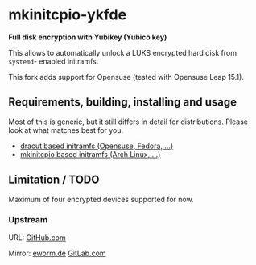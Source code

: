 mkinitcpio-ykfde
================

**Full disk encryption with Yubikey (Yubico key)**

This allows to automatically unlock a LUKS encrypted hard disk from `systemd`-
enabled initramfs.

This fork adds support for Opensuse (tested with Opensuse Leap 15.1).

Requirements, building, installing and usage
--------------------------------------------

Most of this is generic, but it still differs in detail for
distributions. Please look at what matches best for you.

* [dracut based initramfs (Opensuse, Fedora, ...)](README-dracut.md)
* [mkinitcpio based initramfs (Arch Linux, ...)](README-mkinitcpio.md)

Limitation / TODO
-----------------

Maximum of four encrypted devices supported for now.

### Upstream

URL:
[GitHub.com](https://github.com/eworm-de/mkinitcpio-ykfde#mkinitcpio-ykfde)

Mirror:
[eworm.de](https://git.eworm.de/cgit.cgi/mkinitcpio-ykfde/)
[GitLab.com](https://gitlab.com/eworm-de/mkinitcpio-ykfde#mkinitcpio-ykfde)
